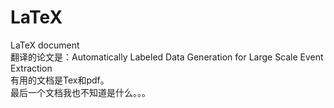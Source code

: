 # LaTeX
LaTeX document  
翻译的论文是：Automatically Labeled Data Generation for Large Scale Event Extraction  
有用的文档是Tex和pdf。  
最后一个文档我也不知道是什么。。。  

